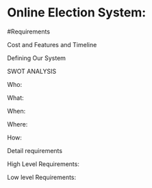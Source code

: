 # Online Election System:


#Requirements




Cost and Features and Timeline






Defining Our System







SWOT ANALYSIS

Who:

What:

When:

Where:

How:


Detail requirements


High Level Requirements:


Low level Requirements:
